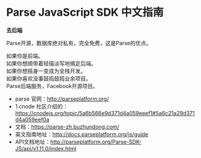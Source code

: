 # Parse JavaScript SDK 中文指南

**去后端**

Parse开源，数据库绝对私有，完全免费，这是Parse的优点。

如果你是前端。  
如果你想顺带着轻描淡写地搞定后端。  
如果你想摇身一变成为全栈开发。  
如果你喜欢没事鼓捣鼓捣业余项目。  
Parse后端服务，Facebook开源项目。  

* parse 官网：http://parseplatform.org/
* 1.cnode 社区介绍的：https://cnodejs.org/topic/5a6b566e9d371d4a059eeef1#5a6c21a29d371d4a059eef0a
* 文档：https://parse-zh.buzhundong.com/
* 英文指南地址：http://docs.parseplatform.org/js/guide
* API文档地址：http://parseplatform.org/Parse-SDK-JS/api/v1.11.0/index.html
